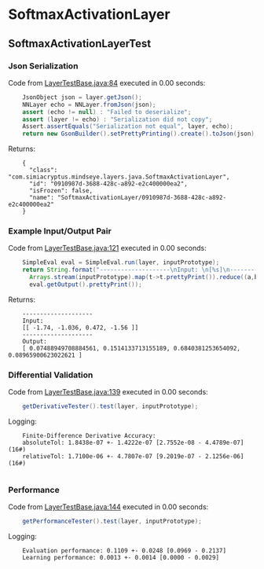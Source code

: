 # SoftmaxActivationLayer
## SoftmaxActivationLayerTest
### Json Serialization
Code from [LayerTestBase.java:84](../../../../../../../../MindsEye/src/test/java/com/simiacryptus/mindseye/layers/LayerTestBase.java#L84) executed in 0.00 seconds: 
```java
    JsonObject json = layer.getJson();
    NNLayer echo = NNLayer.fromJson(json);
    assert (echo != null) : "Failed to deserialize";
    assert (layer != echo) : "Serialization did not copy";
    Assert.assertEquals("Serialization not equal", layer, echo);
    return new GsonBuilder().setPrettyPrinting().create().toJson(json);
```

Returns: 

```
    {
      "class": "com.simiacryptus.mindseye.layers.java.SoftmaxActivationLayer",
      "id": "0910987d-3688-428c-a892-e2c400000ea2",
      "isFrozen": false,
      "name": "SoftmaxActivationLayer/0910987d-3688-428c-a892-e2c400000ea2"
    }
```



### Example Input/Output Pair
Code from [LayerTestBase.java:121](../../../../../../../../MindsEye/src/test/java/com/simiacryptus/mindseye/layers/LayerTestBase.java#L121) executed in 0.00 seconds: 
```java
    SimpleEval eval = SimpleEval.run(layer, inputPrototype);
    return String.format("--------------------\nInput: \n[%s]\n--------------------\nOutput: \n%s",
      Arrays.stream(inputPrototype).map(t->t.prettyPrint()).reduce((a,b)->a+",\n"+b).get(),
      eval.getOutput().prettyPrint());
```

Returns: 

```
    --------------------
    Input: 
    [[ -1.74, -1.036, 0.472, -1.56 ]]
    --------------------
    Output: 
    [ 0.07488949708884561, 0.1514133713155189, 0.6840381253654092, 0.08965900623022621 ]
```



### Differential Validation
Code from [LayerTestBase.java:139](../../../../../../../../MindsEye/src/test/java/com/simiacryptus/mindseye/layers/LayerTestBase.java#L139) executed in 0.00 seconds: 
```java
    getDerivativeTester().test(layer, inputPrototype);
```
Logging: 
```
    Finite-Difference Derivative Accuracy:
    absoluteTol: 1.8438e-07 +- 1.4222e-07 [2.7552e-08 - 4.4789e-07] (16#)
    relativeTol: 1.7100e-06 +- 4.7807e-07 [9.2019e-07 - 2.1256e-06] (16#)
    
```

### Performance
Code from [LayerTestBase.java:144](../../../../../../../../MindsEye/src/test/java/com/simiacryptus/mindseye/layers/LayerTestBase.java#L144) executed in 0.00 seconds: 
```java
    getPerformanceTester().test(layer, inputPrototype);
```
Logging: 
```
    Evaluation performance: 0.1109 +- 0.0248 [0.0969 - 0.2137]
    Learning performance: 0.0013 +- 0.0014 [0.0000 - 0.0029]
    
```

